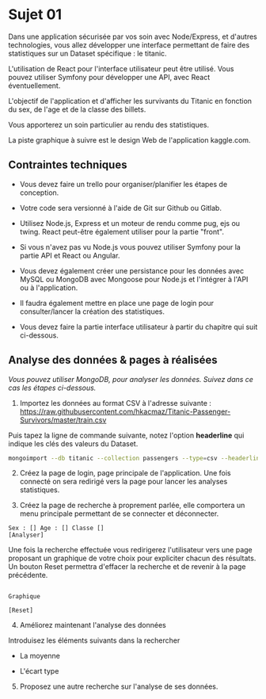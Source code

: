 # Sujet 01

Dans une application sécurisée par vos soin avec Node/Express, et d'autres technologies, vous allez développer une interface permettant de faire des statistiques sur un Dataset spécifique : le titanic.

L'utilisation de React pour l'interface utilisateur peut être utilisé. Vous pouvez utiliser Symfony pour développer une API, avec React éventuellement.

L'objectif de l'application et d'afficher les survivants du Titanic en fonction du sex, de l'age et de la classe des billets.

Vous apporterez un soin particulier au rendu des statistiques.

La piste graphique à suivre est le design Web de l'application kaggle.com.

## Contraintes techniques

- Vous devez faire un trello pour organiser/planifier les étapes de conception.

- Votre code sera versionné à l'aide de Git sur Github ou Gitlab.

- Utilisez Node.js, Express et un moteur de rendu comme pug, ejs ou twing. React peut-être également utiliser pour la partie "front".

- Si vous n'avez pas vu Node.js vous pouvez utiliser Symfony pour la partie API et React ou Angular.

- Vous devez également créer une persistance pour les données avec MySQL ou MongoDB avec Mongoose pour Node.js et l'intégrer à l'API ou à l'application.

- Il faudra également mettre en place une page de login pour consulter/lancer la création des statistiques.

- Vous devez faire la partie interface utilisateur à partir du chapitre qui suit ci-dessous.

## Analyse des données & pages à réalisées

*Vous pouvez utiliser MongoDB, pour analyser les données. Suivez dans ce cas les étapes ci-dessous.*

1. Importez les données au format CSV à l'adresse suivante : https://raw.githubusercontent.com/hkacmaz/Titanic-Passenger-Survivors/master/train.csv

Puis tapez la ligne de commande suivante, notez l'option **headerline** qui indique les clés des valeurs du Dataset.

```bash
mongoimport --db titanic --collection passengers --type=csv --headerline --file train.csv --drop
```

2. Créez la page de login, page principale de l'application. Une fois connecté on sera redirigé vers la page pour lancer les analyses statistiques.

3. Créez la page de recherche à proprement parlée, elle comportera un menu principale permettant de se connecter et déconnecter.

```text
Sex : [] Age : [] Classe []
[Analyser]
```

Une fois la recherche effectuée vous redirigerez l'utilisateur vers une page proposant un graphique de votre choix pour expliciter chacun des résultats. Un bouton Reset permettra d'effacer la recherche et de revenir à la page précédente.

```text

Graphique

[Reset]

```

4. Améliorez maintenant l'analyse des données

Introduisez les éléments suivants dans la rechercher

- La moyenne

- L'écart type

5. Proposez une autre recherche sur l'analyse de ses données.
